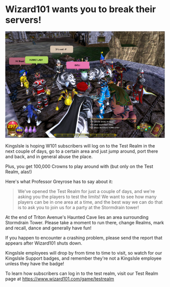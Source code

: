 # Wizard101 wants you to break their servers!

[![](../uploads/2010/01/WizardGraphicalClient-2010-01-12-20-32-37-82.jpg "Party at Stormdrain Tower!")](../uploads/2010/01/WizardGraphicalClient-2010-01-12-20-32-37-82.jpg)

KingsIsle is hoping W101 subscribers will log on to the Test Realm in the next couple of days, go to a certain area and just jump around, port there and back, and in general abuse the place.

Plus, you get 100,000 Crowns to play around with (but only on the Test Realm, alas!)

Here's what Professor Greyrose has to say about it:


> We've opened the Test Realm for just a couple of days, and we're asking you the players to test the limits! We want to see how many players can be in one area at a time, and the best way we can do that is to ask you to join us for a party at the Stormdrain tower! 

At the end of Triton Avenue's Haunted Cave lies an area surrounding Stormdrain Tower. Please take a moment to run there, change Realms, mark and recall, dance and generally have fun! 

If you happen to encounter a crashing problem, please send the report that appears after Wizard101 shuts down. 

KingsIsle employees will drop by from time to time to visit, so watch for our KingsIsle Support badges, and remember they're not a KingsIsle employee unless they have the badge! 

To learn how subscribers can log in to the test realm, visit our Test Realm page at <https://www.wizard101.com/game/testrealm> 




